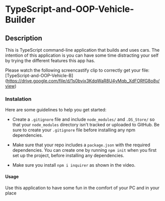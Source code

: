 # TypeScript-and-OOP-Vehicle-Builder

## Description

This is TypeScript command-line application that builds and uses cars. The intention of this application is you can have some time distracting your self by trying the different features this app has. 

Please watch the following screencastify clip to correctly get your file: [TypeScript-and-OOP-Vehicle-B] (https://drive.google.com/file/d/1s0bvix3KdqWaR8U4yMqb_XdFORfG8o8v/view)



### Instalation 

Here are some guidelines to help you get started:

* Create a `.gitignore` file and include `node_modules/` and `.DS_Store/` so that your `node_modules` directory isn't tracked or uploaded to GitHub. Be sure to create your `.gitignore` file before installing any npm dependencies.

* Make sure that your repo includes a `package.json` with the required dependencies. You can create one by running `npm init` when you first set up the project, before installing any dependencies.

* Make sure you install `npm i inquirer` as shown in the video. 

#### Usage 

Use this application to have some fun in the comfort of your PC and in your place
